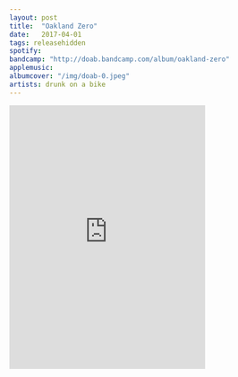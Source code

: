```yaml
---
layout: post
title:  "Oakland Zero"
date:   2017-04-01
tags: releasehidden
spotify:
bandcamp: "http://doab.bandcamp.com/album/oakland-zero"
applemusic:
albumcover: "/img/doab-0.jpeg"
artists: drunk on a bike
---
```


<iframe style="border: 0; width: 350px; height: 470px;" src="https://bandcamp.com/EmbeddedPlayer/album=146571293/size=large/bgcol=ffffff/linkcol=0687f5/tracklist=false/transparent=true/" seamless><a href="http://doab.bandcamp.com/album/oakland-zero">Oakland Zero by drunk on a bike</a></iframe>
